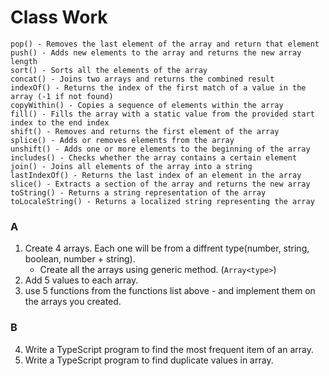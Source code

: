 # Class Work

```
pop() - Removes the last element of the array and return that element
push() - Adds new elements to the array and returns the new array length
sort() - Sorts all the elements of the array
concat() - Joins two arrays and returns the combined result
indexOf() - Returns the index of the first match of a value in the array (-1 if not found)
copyWithin() - Copies a sequence of elements within the array
fill() - Fills the array with a static value from the provided start index to the end index
shift() - Removes and returns the first element of the array
splice() - Adds or removes elements from the array
unshift() - Adds one or more elements to the beginning of the array
includes() - Checks whether the array contains a certain element
join() - Joins all elements of the array into a string
lastIndexOf() - Returns the last index of an element in the array
slice() - Extracts a section of the array and returns the new array
toString() - Returns a string representation of the array
toLocaleString() - Returns a localized string representing the array
```

### A
1. Create 4 arrays. Each one will be from a diffrent type(number, string, boolean, number + string).
   - Create all the arrays using generic method. (`Array<type>`)
2. Add 5 values to each array.
3. use 5 functions from the functions list above - and implement them on the arrays you created.

### B
4. Write a TypeScript program to find the most frequent item of an array.
5. Write a TypeScript program to find duplicate values in array.
